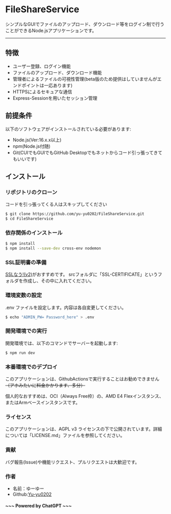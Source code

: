 # FileShareService
シンプルなGUIでファイルのアップロード、ダウンロード等をログイン制で行うことができるNode.jsアプリケーションです。

---

## 特徴
- ユーザー登録、ログイン機能
- ファイルのアップロード、ダウンロード機能
- 管理者によるファイルの可視性管理(beta版のため提供はしていませんがエンドポイントは一応あります)
- HTTPSによるセキュアな通信
- Express-Sessionを用いたセッション管理

## 前提条件
以下のソフトウェアがインストールされている必要があります:
- Node.js(Ver:16.x.x以上)
- npm(Node.js付随)
- Git(CUIでもGUIでもGitHub Desktopでもネットからコード引っ張ってきてもいいです)

## インストール
### リポジトリのクローン
コードを引っ張ってくる人はスキップしてください
```sh
$ git clone https://github.com/yu-yu0202/FileShareService.git
$ cd FileShareService
```
### 依存関係のインストール
```sh
$ npm install
$ npm install --save-dev cross-env nodemon
```
### SSL証明書の準備
[SSLなう!(v2)](https://sslnow.16mhz.net)がおすすめです。
srcフォルダに「SSL-CERTIFICATE」というフォルダを作成し、その中に入れてください。
### 環境変数の設定
.env ファイルを設定します。内容は各自変更してください。
```sh
$ echo "ADMIN_PW= Password_here" > .env
```
### 開発環境での実行
開発環境では、以下のコマンドでサーバーを起動します:
```sh
$ npm run dev
```
### 本番環境でのデプロイ
このアプリケーションは、GithubActionsで実行することはお勧めできません ~~（アホみたいに料金かかります、多分）~~

個人的なおすすめは、OCI（Always Free枠）の、AMD E4 Flexインスタンス、またはArmベースインスタンスです。
### ライセンス
このアプリケーションは、AGPL v3 ライセンスの下で公開されています。詳細については「LICENSE.md」ファイルを参照してください。
### 貢献
バグ報告(Issue)や機能リクエスト、プルリクエストは大歓迎です。
### 作者
- 名前：ゆーゆー
- Github:[Yu-yu0202](https://github.com/yu-yu0202)
#### ~~~ Powered by ChatGPT ~~~
